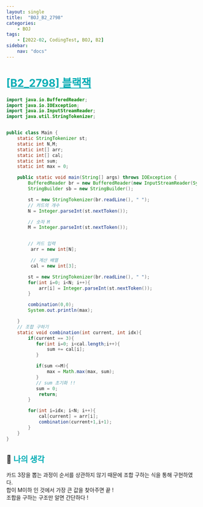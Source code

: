 ```yaml
---
layout: single
title:  "BOJ_B2_2798"
categories: 
    - BOJ
tags: 
    - [2022-02, CodingTest, BOJ, B2]
sidebar:
    nav: "docs"
---
```


# <b><a style="color:#00adb5" href="https://www.acmicpc.net/problem/2798" target=_blank>[B2_2798] 블랙잭</a></b>

```java
import java.io.BufferedReader;
import java.io.IOException;
import java.io.InputStreamReader;
import java.util.StringTokenizer;


public class Main {
    static StringTokenizer st;
    static int N,M;
    static int[] arr;
    static int[] cal;
    static int sum;
    static int max = 0;

    public static void main(String[] args) throws IOException {
        BufferedReader br = new BufferedReader(new InputStreamReader(System.in));
        StringBuilder sb = new StringBuilder();

        st = new StringTokenizer(br.readLine(), " ");
        // 카드의 개수
        N = Integer.parseInt(st.nextToken());

        // 숫자 M
        M = Integer.parseInt(st.nextToken());


        // 카드 입력
         arr = new int[N];

         // 계산 배열
         cal = new int[3];

        st = new StringTokenizer(br.readLine(), " ");
        for(int i=0; i<N; i++){
            arr[i] = Integer.parseInt(st.nextToken());
        }

        combination(0,0);
        System.out.println(max);

    }
    // 조합 구하기
    static void combination(int current, int idx){
        if(current == 3){
           for(int i=0; i<cal.length;i++){
               sum += cal[i];
           }

           if(sum <=M){
               max = Math.max(max, sum);
           }
           // sum 초기화 !!
           sum = 0;
            return;
        }

        for(int i=idx; i<N; i++){
            cal[current] = arr[i];
            combination(current+1,i+1);
        }
    }
}
```


## 🤔 <b><a style="color:#00adb5">나의 생각</a></b>
카드 3장을 뽑는 과정이 순서를 상관하지 않기 때문에 조합 구하는 식을 통해 구현하였다.<br>
합이 M이하 인 것에서 가장 큰 값을 찾아주면 끝 ! <br>
조합을 구하는 구조만 알면 간단하다 !